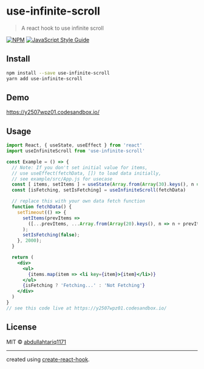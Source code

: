 # use-infinite-scroll

> A react hook to use infinite scroll

[![NPM](https://img.shields.io/npm/v/use-infinite-scroll.svg)](https://www.npmjs.com/package/use-infinite-scroll) [![JavaScript Style Guide](https://img.shields.io/badge/code_style-standard-brightgreen.svg)](https://standardjs.com)

## Install

```bash
npm install --save use-infinite-scroll
yarn add use-infinite-scroll
```

## Demo

https://y2507wpz01.codesandbox.io/

## Usage

```jsx
import React, { useState, useEffect } from 'react'
import useInfiniteScroll from 'use-infinite-scroll'

const Example = () => {
  // Note: If you don't set initial value for items,
  // use useEffect(fetchData, []) to load data initially,
  // see example/src/App.js for usecase
  const [ items, setItems ] = useState(Array.from(Array(30).keys(), n => n + 1));
  const [isFetching, setIsFetching] = useInfiniteScroll(fetchData)

  // replace this with your own data fetch function
  function fetchData() {
    setTimeout(() => {
      setItems(prevItems =>
        ([...prevItems, ...Array.from(Array(20).keys(), n => n + prevItems.length + 1)])
      );
      setIsFetching(false);
    }, 2000);
  }

  return (
    <div>
      <ul>
        {items.map(item => <li key={item}>{item}</li>)}
      </ul>
      {isFetching ? 'Fetching...' : 'Not Fetching'}
    </div>
  )
}
// see this code live at https://y2507wpz01.codesandbox.io/
```

## License

MIT © [abdullahtariq1171](https://github.com/abdullahtariq1171)

---

created using [create-react-hook](https://github.com/hermanya/create-react-hook).
